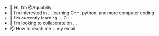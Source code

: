 - 👋 Hi, I’m @Aquabilly
- 👀 I’m interested in ... learning C++, python, and more computer coding
- 🌱 I’m currently learning ... C++ 
- 💞️ I’m looking to collaborate on ... 
- 📫 How to reach me ... my email

<!---
Aquabilly/Aquabilly is a ✨ special ✨ repository because its `README.md` (this file) appears on your GitHub profile.
You can click the Preview link to take a look at your changes.
--->
